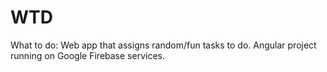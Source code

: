 # WTD
What to do: Web app that assigns random/fun tasks to do.
Angular project running on Google Firebase services.
